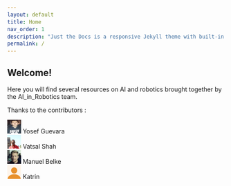 ```yaml
---
layout: default
title: Home
nav_order: 1
description: "Just the Docs is a responsive Jekyll theme with built-in search that is easily customizable and hosted on GitHub Pages."
permalink: /
---
```


## Welcome!

Here you will find several resources on AI and robotics brought together by the AI_in_Robotics team.

Thanks to the contributors :
  
<img src="utils/Yosef_Guevara.png" width="32" height="32" alt=""/>  Yosef Guevara    
<img src="utils/Vatsal_Shah.jpg" width="32" height="32" alt=""/>  Vatsal Shah  
<img src="utils/Manuel_Belke.jpg" width="32" height="32" alt=""/>  Manuel Belke  
<img src="utils/Katrin.png" width="32" height="32" alt=""/>  Katrin  
